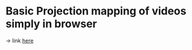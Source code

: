 # Basic Projection mapping of videos simply in browser
<!-- dschogo.github.io/Tools/Projection%20mapping/index.html -->
-> link [here](https://dschogo.github.io/Tools/Projection%20mapping/index.html)
